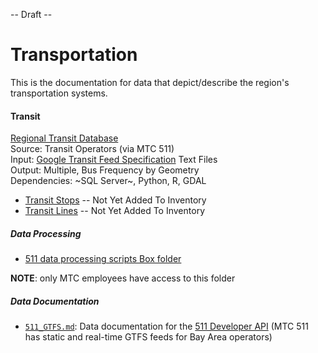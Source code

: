 -- Draft --

# Transportation

This is the documentation for data that depict/describe the region's transportation systems.


#### Transit

[Regional Transit Database](https://github.com/bayareametro/RegionalTransitDatabase)   
Source: Transit Operators (via MTC 511)    
Input: [Google Transit Feed Specification](https://developers.google.com/transit/gtfs/) Text Files    
Output: Multiple, Bus Frequency by Geometry    
Dependencies: ~SQL Server~, Python, R, GDAL

- [Transit Stops]() -- Not Yet Added To Inventory  
- [Transit Lines]() -- Not Yet Added To Inventory  

##### Data Processing
- [511 data processing scripts Box folder](https://mtcdrive.app.box.com/folder/77348471902)

**NOTE**: only MTC employees have access to this folder

##### Data Documentation

- [`511_GTFS.md`](https://github.com/BayAreaMetro/DataServices/blob/master/Project-Documentation/mdm/transportation-mdm/511_GTFS.md): Data documentation for the [511 Developer API](https://511.org/developers/list/apis/) (MTC 511 has static and real-time GTFS feeds for Bay Area operators)

 
